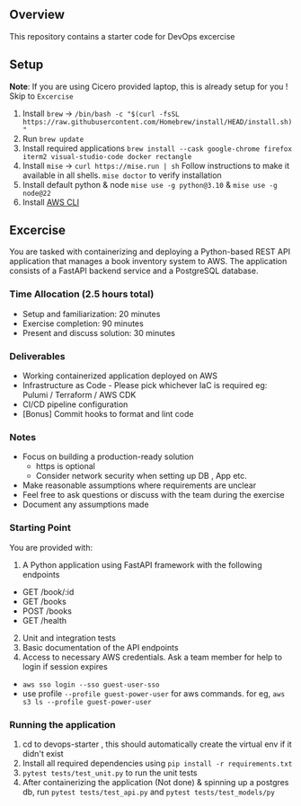 ## Overview

This repository contains a starter code for DevOps excercise

## Setup
**Note**: If you are using Cicero provided laptop, this is already setup for you ! Skip to `Excercise` 

1. Install `brew` -> `/bin/bash -c "$(curl -fsSL https://raw.githubusercontent.com/Homebrew/install/HEAD/install.sh)"`
1. Run `brew update`
1. Install required applications 
 `brew install --cask google-chrome firefox iterm2 visual-studio-code docker rectangle` 
1. Install `mise` -> `curl https://mise.run | sh` Follow instructions to make it available in all shells. `mise doctor` to verify installation
1. Install default python & node `mise use -g python@3.10` & `mise use -g node@22` 
1. Install [AWS CLI](https://docs.aws.amazon.com/cli/latest/userguide/getting-started-install.html)


## Excercise
You are tasked with containerizing and deploying a Python-based REST API application that manages a book inventory system to AWS. The application consists of a FastAPI backend service and a PostgreSQL database.

### Time Allocation (2.5 hours total)

- Setup and familiarization: 20 minutes
- Exercise completion: 90 minutes
- Present and discuss solution: 30 minutes

### Deliverables

- Working containerized application deployed on AWS
- Infrastructure as Code  - Please pick whichever IaC is required eg: Pulumi / Terraform / AWS CDK
- CI/CD pipeline configuration
- [Bonus] Commit hooks to format and lint code

### Notes
- Focus on building a production-ready solution
  - https is optional
  - Consider network security when setting up DB , App etc. 
- Make reasonable assumptions where requirements are unclear
- Feel free to ask questions or discuss with the team during the exercise
- Document any assumptions made

### Starting Point
You are provided with:

1. A Python application using FastAPI framework with the following endpoints
  - GET /book/:id
  - GET /books
  - POST /books 
  - GET /health 
2. Unit and integration tests
3. Basic documentation of the API endpoints
4. Access to necessary AWS credentials. Ask a team member for help to login if session expires
  - `aws sso login --sso guest-user-sso`
  - use profile `--profile guest-power-user` for aws commands. for eg, `aws s3 ls --profile guest-power-user` 

### Running the application
1. cd to devops-starter , this should automatically create the virtual env if it didn't exist
2. Install all required dependencies using `pip install -r requirements.txt`
3. `pytest tests/test_unit.py` to run the unit tests
4. After containerizing the application (Not done) & spinning up a postgres db, run `pytest tests/test_api.py` and `pytest tests/test_models/py` 



